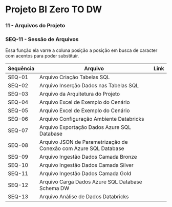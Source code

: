 # Projeto BI Zero TO DW

### 11 - Arquivos do Projeto

### SEQ-11 - Sessão de Arquivos

Essa função ela varre a coluna posição a posição em busca de caracter com acentos para poder substituir.

|Sequência|Arquivo|Link
|---|---|---|
| SEQ-01 | Arquivo Criação Tabelas SQL |  |
| SEQ-02 | Arquivo Inserção Dados nas Tabelas SQL |  |
| SEQ-03 | Arquivo da Arquitetura do Projeto |  |
| SEQ-04 | Arquivo Excel de Exemplo do Cenário |  |
| SEQ-05 | Arquivo Excel de Exemplo do Cenário |  |
| SEQ-06 | Arquivo Configuração Ambiente Databricks |  |
| SEQ-07 | Arquivo Exportação Dados Azure SQL Database |  |
| SEQ-08 | Arquivo JSON de Parametrização de Conexão com Azure SQL Database |  |
| SEQ-09 | Arquivo Ingestão Dados Camada Bronze |  |
| SEQ-10 | Arquivo Ingestão Dados Camada Silver |  |
| SEQ-11 | Arquivo Ingestão Dados Camada Gold |  |
| SEQ-12 | Arquivo Carga Dados Azure SQL Database Schema DW |  |
| SEQ-13 | Arquivo Análise de Dados Databricks |  |

